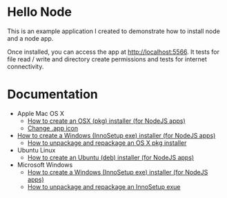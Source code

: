 Hello Node
===

This is an example application I created to demonstrate how to install node and a node app.

Once installed, you can access the app at <http://localhost:5566>.
It tests for file read / write and directory create permissions and tests for internet connectivity.

Documentation
===

  * Apple Mac OS X
    * [How to create an OSX (pkg) installer (for NodeJS apps)](how-to-create-an-osx-pkg-installer.html)
    * [Change .app icon](http://www.instructables.com/id/How-to-make-apps-automator/step6/Change-Icon/)
  * [How to create a Windows (InnoSetup exe) installer (for NodeJS apps)](how-to-create-an-innosetup-installer.html)
    * [How to unpackage and repackage an OS X pkg installer](http://blog.coolaj86.com/articles/how-to-unpackage-and-repackage-pkg-osx.html)
  * Ubuntu Linux
    * [How to create an Ubuntu (deb) installer (for NodeJS apps)](how-to-create-a-debian-installer.html)
  * Microsoft Windows
    * [How to create a Windows (InnoSetup exe) installer (for NodeJS apps)](how-to-create-an-innosetup-installer.html)
    * [How to unpackage and repackage an InnoSetup exue](http://blog.coolaj86.com/articles/how-to-unpackage-and-repackage-an-innosetup-exe.html)
